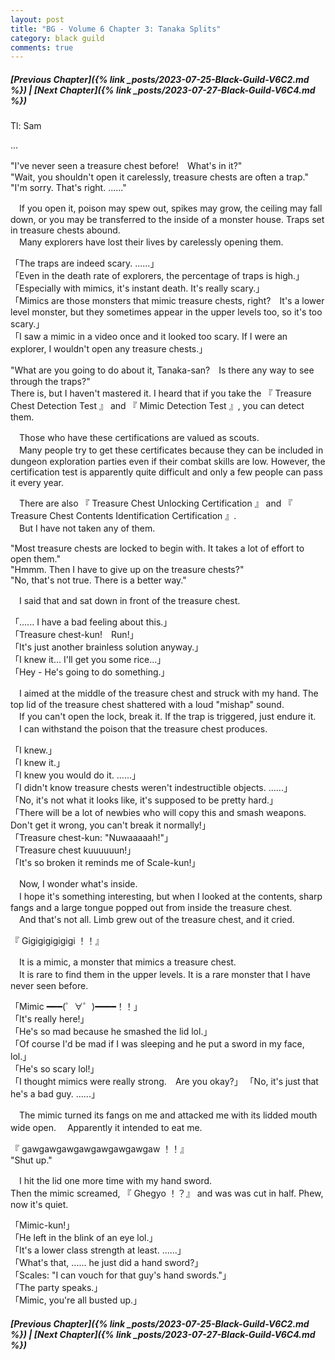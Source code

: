 ```yaml
---
layout: post
title: "BG - Volume 6 Chapter 3: Tanaka Splits"
category: black guild
comments: true
---
```


##### [Previous Chapter]({% link _posts/2023-07-25-Black-Guild-V6C2.md %}) \| [Next Chapter]({% link _posts/2023-07-27-Black-Guild-V6C4.md %})
 


Tl: Sam

…


"I've never seen a treasure chest before!　What's in it?"   
"Wait, you shouldn't open it carelessly, treasure chests are often a trap."   
"I'm sorry. That's right. ......"

　If you open it, poison may spew out, spikes may grow, the ceiling may fall down, or you may be transferred to the inside of a monster house. Traps set in treasure chests abound.   
　Many explorers have lost their lives by carelessly opening them.
<!--more-->

「The traps are indeed scary. ......」   
「Even in the death rate of explorers, the percentage of traps is high.」   
「Especially with mimics, it's instant death. It's really scary.」   
「Mimics are those monsters that mimic treasure chests, right?　It's a lower level monster, but they sometimes appear in the upper levels too, so it's too scary.」   
「I saw a mimic in a video once and it looked too scary. If I were an explorer, I wouldn't open any treasure chests.」

"What are you going to do about it, Tanaka-san?　Is there any way to see through the traps?"   
There is, but I haven't mastered it. I heard that if you take the 『 Treasure Chest Detection Test 』 and 『 Mimic Detection Test 』, you can detect them.

　Those who have these certifications are valued as scouts.   
　Many people try to get these certificates because they can be included in dungeon exploration parties even if their combat skills are low. However, the certification test is apparently quite difficult and only a few people can pass it every year.

　There are also 『 Treasure Chest Unlocking Certification 』 and 『  Treasure Chest Contents Identification Certification  』.    
　But I have not taken any of them.

"Most treasure chests are locked to begin with. It takes a lot of effort to open them."   
"Hmmm. Then I have to give up on the treasure chests?"   
"No, that's not true. There is a better way."

　I said that and sat down in front of the treasure chest.

「...... I have a bad feeling about this.」   
「Treasure chest-kun!　Run!」   
「It's just another brainless solution anyway.」   
「I knew it... I'll get you some rice...」   
「Hey - He's going to do something.」

　I aimed at the middle of the treasure chest and struck with my hand. The top lid of the treasure chest shattered with a loud "mishap" sound.   
　If you can't open the lock, break it. If the trap is triggered, just endure it.
　I can withstand the poison that the treasure chest produces.

「I knew.」   
「I knew it.」   
「I knew you would do it. ......」   
「I didn't know treasure chests weren't indestructible objects. ......」   
「No, it's not what it looks like, it's supposed to be pretty hard.」   
「There will be a lot of newbies who will copy this and smash weapons. Don't get it wrong, you can't break it normally!」   
「Treasure chest-kun: "Nuwaaaaah!"」   
「Treasure chest kuuuuuun!」   
「It's so broken it reminds me of Scale-kun!」

　Now, I wonder what's inside.   
　I hope it's something interesting, but when I looked at the contents, sharp fangs and a large tongue popped out from inside the treasure chest.   
　And that's not all. Limb grew out of the treasure chest, and it cried.

『 Gigigigigigigi ！！』

　It is a mimic, a monster that mimics a treasure chest.   
　It is rare to find them in the upper levels. It is a rare monster that I have never seen before.

「Mimic ━━━(゜∀゜)━━━━！！」   
「It's really here!」   
「He's so mad because he smashed the lid lol.」   
「Of course I'd be mad if I was sleeping and he put a sword in my face, lol.」   
「He's so scary lol!」   
「I thought mimics were really strong.　Are you okay?」
「No, it's just that he's a bad guy. ......」   

　The mimic turned its fangs on me and attacked me with its lidded mouth wide open.
　Apparently it intended to eat me.

『 gawgawgawgawgawgawgawgaw ！！』  
"Shut up."

　I hit the lid one more time with my hand sword.   
Then the mimic screamed, 『 Ghegyo ！？』 and was was cut in half. Phew, now it's quiet.

「Mimic-kun!」   
「He left in the blink of an eye lol.」   
「It's a lower class strength at least. ......」   
「What's that, ...... he just did a hand sword?」   
「Scales: "I can vouch for that guy's hand swords."」   
「The party speaks.」   
「Mimic, you're all busted up.」


##### [Previous Chapter]({% link _posts/2023-07-25-Black-Guild-V6C2.md %}) \| [Next Chapter]({% link _posts/2023-07-27-Black-Guild-V6C4.md %})